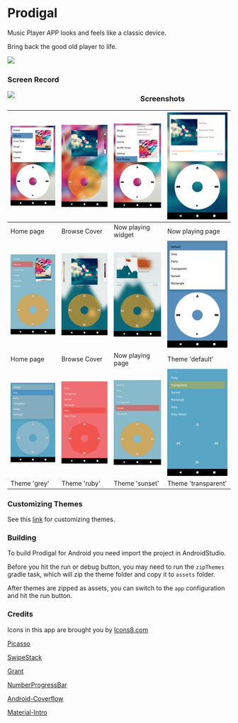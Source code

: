 # Prodigal

Music Player APP looks and feels like a classic device.

Bring back the good old player to life.

<a href="https://play.google.com/store/apps/details?id=bob.sun.prodigal"><img src="artworks/google-play-badge.png" height="60"></a>

### Screen Record

<img style="float:left" src="artworks/demo.gif" width="300"/>


### Screenshots

| ![Home](artworks/home_cover.png)         | ![Cover](artworks/coverflow.png)   | ![Home2](artworks/home_np.png)      | ![Now](artworks/now_playing.png)       |
| ---------------------------------------- | ---------------------------------- | ----------------------------------- | -------------------------------------- |
| Home page                                | Browse Cover                       | Now playing widget                  | Now playing page                       |
| ![home_cover2](artworks/home_cover2.png) | ![Cover](artworks/cover_flow2.png) | ![Home2](artworks/now_playing2.png) | ![Now](artworks/theme_default.png)     |
| Home page                                | Browse Cover                       | Now playing page                    | Theme 'default'                        |
| ![Now](artworks/theme_gray.png)          | ![Now](artworks/theme_ruby.png)    | ![Now](artworks/theme_sunset.png)   | ![Now](artworks/theme_transparent.png) |
| Theme 'grey'                             | Theme 'ruby'                       | Theme 'sunset'                      | Theme 'transparent'                    |



### Customizing Themes

See this [link](https://github.com/SpongeBobSun/Prodigal/blob/v1.1/Themes.md) for customizing themes.



### Building

To build Prodigal for Android you need import the project in AndroidStudio.

Before you hit the run or debug button, you may need to run the `zipThemes` gradle task, which will zip the theme folder and copy it to `assets` folder.

After themes are zipped as assets, you can switch to the `app` configuration and hit the run button.


### Credits

Icons in this app are brought you by [Icons8.com](https://icons8.com)

[Picasso](https://github.com/square/picasso)

[SwipeStack](https://github.com/flschweiger/SwipeStack)

[Grant](https://github.com/anthonycr/Grant)

[NumberProgressBar](https://github.com/daimajia/NumberProgressBar)

[Android-Coverflow](https://github.com/crosswall/Android-Coverflow)

[Material-Intro](https://github.com/HeinrichReimer/material-intro)
